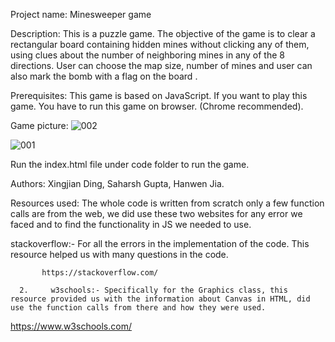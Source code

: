 Project name: Minesweeper game



Description: This is a puzzle game. The objective of the game is to clear a rectangular board containing hidden mines without clicking any of them, using clues about the number of neighboring mines in any of the 8 directions. 
User can choose the map size, number of mines and user can also mark the bomb with a flag on the board .


Prerequisites:
           This game is based on JavaScript. If you want to play this game. You have to run this game on browser. (Chrome recommended).

Game picture:
![002](http://github.com/saharshgupta/Minesweeper-JS/raw/master/Documentation/images/002.PNG)

![001](http://github.com/saharshgupta/Minesweeper-JS/raw/master/Documentation/images/001.PNG)





Run the index.html file under code folder to run the game.


Authors: Xingjian Ding, Saharsh Gupta, Hanwen Jia.

Resources used:
The whole code is written from scratch only a few function calls are from the web, we did use these two websites for any error we faced and to find the functionality in JS we needed to use.

stackoverflow:- For all the errors in the implementation of the code. This resource helped us with many questions in the code.

           https://stackoverflow.com/

      2.	 w3schools:- Specifically for the Graphics class, this resource provided us with the information about Canvas in HTML, did use the function calls from there and how they were used.

https://www.w3schools.com/


